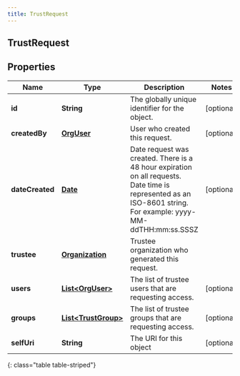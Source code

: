 ```yaml
---
title: TrustRequest
---
```

## TrustRequest


## Properties

| Name | Type | Description | Notes |
| ------------ | ------------- | ------------- | ------------- |
| **id** | **String** | The globally unique identifier for the object. |  [optional] |
| **createdBy** | [**OrgUser**](OrgUser.html) | User who created this request. |  [optional] |
| **dateCreated** | [**Date**](Date.html) | Date request was created. There is a 48 hour expiration on all requests. Date time is represented as an ISO-8601 string. For example: yyyy-MM-ddTHH:mm:ss.SSSZ |  [optional] |
| **trustee** | [**Organization**](Organization.html) | Trustee organization who generated this request. |  |
| **users** | [**List&lt;OrgUser&gt;**](OrgUser.html) | The list of trustee users that are requesting access. |  [optional] |
| **groups** | [**List&lt;TrustGroup&gt;**](TrustGroup.html) | The list of trustee groups that are requesting access. |  [optional] |
| **selfUri** | **String** | The URI for this object |  [optional] |
{: class="table table-striped"}



